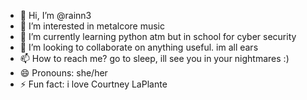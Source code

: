 - 👋 Hi, I’m @rainn3
- 👀 I’m interested in metalcore music
- 🌱 I’m currently learning python atm but in school for cyber security
- 💞️ I’m looking to collaborate on anything useful. im all ears
- 📫 How to reach me? go to sleep, ill see you in your nightmares :)
- 😄 Pronouns: she/her
- ⚡ Fun fact: i love Courtney LaPlante


